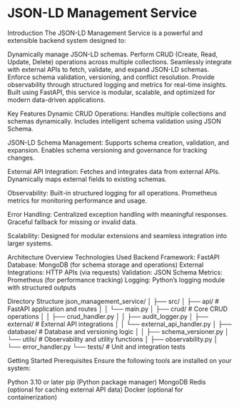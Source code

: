# JSON-LD Management Service

Introduction
The JSON-LD Management Service is a powerful and extensible backend system designed to:

Dynamically manage JSON-LD schemas.
Perform CRUD (Create, Read, Update, Delete) operations across multiple collections.
Seamlessly integrate with external APIs to fetch, validate, and expand JSON-LD schemas.
Enforce schema validation, versioning, and conflict resolution.
Provide observability through structured logging and metrics for real-time insights.
Built using FastAPI, this service is modular, scalable, and optimized for modern data-driven applications.

Key Features
Dynamic CRUD Operations:
Handles multiple collections and schemas dynamically.
Includes intelligent schema validation using JSON Schema.

JSON-LD Schema Management:
Supports schema creation, validation, and expansion.
Enables schema versioning and governance for tracking changes.

External API Integration:
Fetches and integrates data from external APIs.
Dynamically maps external fields to existing schemas.

Observability:
Built-in structured logging for all operations.
Prometheus metrics for monitoring performance and usage.

Error Handling:
Centralized exception handling with meaningful responses.
Graceful fallback for missing or invalid data.

Scalability:
Designed for modular extensions and seamless integration into larger systems.

Architecture Overview
Technologies Used
Backend Framework: FastAPI
Database: MongoDB (for schema storage and operations)
External Integrations: HTTP APIs (via requests)
Validation: JSON Schema
Metrics: Prometheus (for performance tracking)
Logging: Python’s logging module with structured outputs

Directory Structure
json_management_service/
│
├── src/
│   ├── api/                    # FastAPI application and routes
│   │   └── main.py
│   ├── crud/                   # Core CRUD operations
│   │   ├── crud_handler.py
│   │   ├── audit_logger.py
│   ├── external/               # External API integrations
│   │   └── external_api_handler.py
│   ├── database/               # Database and versioning logic
│   │   ├── schema_versioner.py
│   └── utils/                  # Observability and utility functions
│       ├── observability.py
│       └── error_handler.py
└── tests/                      # Unit and integration tests

Getting Started
Prerequisites
Ensure the following tools are installed on your system:

Python 3.10 or later
pip (Python package manager)
MongoDB
Redis (optional for caching external API data)
Docker (optional for containerization)

